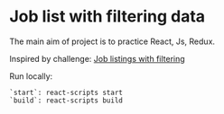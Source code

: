 # Job list with filtering data

The main aim of project is to practice React, Js, Redux.

Inspired by challenge: [Job listings with filtering](https://www.frontendmentor.io/challenges/job-listings-with-filtering-ivstIPCt)

Run locally:

    `start`: react-scripts start
    `build`: react-scripts build
